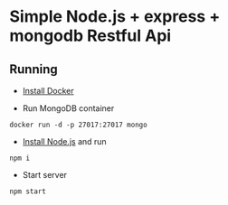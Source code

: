 # Simple Node.js + express + mongodb Restful Api

## Running

- [Install Docker](https://docs.docker.com/docker-for-mac/install/)

- Run MongoDB container
```
docker run -d -p 27017:27017 mongo
```
- [Install Node.js](https://nodejs.org/en/download/) and run
```
npm i
```

- Start server

```
npm start
```